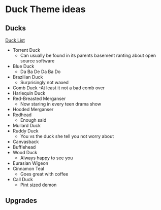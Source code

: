 # Duck Theme ideas

## Ducks
[Duck List](https://outforia.com/types-of-ducks/)
- Torrent Duck
  - Can usually be found in its parents basement ranting about open source software
- Blue Duck
  - Da Ba De Da Ba Do
- Brazilian Duck
  - Surprisingly not waxed
- Comb Duck
  -At least it not a bad comb over 
- Harlequin Duck
- Red-Breasted Merganser
  - Now staring in every teen drama show
- Hooded Merganser
- Redhead
  - Enough said
- Mullard Duck
- Ruddy Duck
  - You vs the duck she tell you not worry about
- Canvasback
- Bufflehead
- Wood Duck
  - Always happy to see you
- Eurasian Wigeon
- Cinnamon Teal
  - Goes great with coffee
- Call Duck
  - Pint sized demon

## Upgrades
